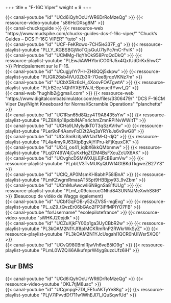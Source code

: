 +++
title = "F-16C Viper"
weight = 9
+++

<div class="contenu"> <!-- le hangar de Sklang //-->
{{< canal-youtube "id" "UCd6iQyhOcUrWR6DrRoMzeQg" >}}
{{< ressource-video-youtube "s86HcDXsg8M" >}}
</div>

<div class="contenu"> <!-- Chuck's guide //-->
{{< canal-chucksguide >}}
{{< ressource-web "https://www.mudspike.com/chucks-guides-dcs-f-16c-viper/" "Chuck’s Guides – DCS F-16C VIPER" "tuto" >}}
</div>

<div class="contenu de_qualite"> <!-- Deephack //-->
{{< canal-youtube "id" "UCF-FeKRcwo-7CH5ie337F_g" >}}
{{< ressource-playlist-youtube "PLLY_KGBSBGjWoTGjsGuU7IyPc7mC-FviK" >}}
</div>

<div class="contenu de_qualite"> <!-- Marco //-->
{{< canal-youtube "id" "UCMMg-l1qYhOk958PrqQdDkQ" >}}
{{< ressource-playlist-youtube "PLEwJiAWHYbriCO0RJ5x4QxtUdDrKx5hwC" >}}
Principalement sur le F-16.
</div>

<div class="contenu de_qualite"> <!-- Groupement de Chasse 22 //-->
{{< canal-youtube "id" "UCugjylYr7Hr-ZH8QQj5xkpw" >}}
{{< ressource-playlist-youtube "PLIGR26sb4iVU0Zb3R-7Oee8jrqoVKNz7m" >}}
</div>

<div class="contenu de_qualite"> <!-- Gaffer DCS //-->
{{< canal-youtube "id" "UCbX5Rz6cH_4XoovFOATgwtA" >}}
{{< ressource-playlist-youtube "PLlrB2czNQh1YXERWJiL-BpoueifYwvf_Q" >}}
</div>

<div class="contenu"> <!-- DCS hughlb2@gmail.com //-->
{{< canal-web "hughlb2@gmail.com" >}}
{{< ressource-web "https://www.digitalcombatsimulator.com/en/files/3306479/" "DCS F-16CM Viper Day/Night Kneeboard for Normal/Scramble Operations" "planchette" >}}
</div>

<div class="contenu"> <!-- Spudknocker //-->
{{< canal-youtube "id" "UC1Rsn65d8Qzy4T9A8435sYw" >}}
{{< ressource-playlist-youtube "PLZ8X4p18pdblNAFn4chmZmnRPINvWWItT" >}}
</div>

<div class="contenu"> <!-- Matt Waggner //-->
{{< canal-youtube "id" "UCHa9LMylydkT0T3qSzAVrlw" >}}
{{< ressource-playlist-youtube "PLer9oF4AanvFoD2t2Aq3aYRYkJs6v9wG8" >}}
</div>

<div class="contenu"> <!-- Tricker //-->
{{< canal-youtube "id" "UCcSm9zitjaWrfJxfM-Q-djQ" >}}
{{< ressource-playlist-youtube "PL4a4myRJ63XtpEgvAjYlPru-kFjKquxCK" >}}
</div>

<div class="contenu"> <!-- Fox 3 DCS //-->
{{< canal-youtube "id" "UC4j_os41_iqlbX6kkQMbnmw" >}}
{{< ressource-playlist-youtube "PLqGY49W4jCyKxHgZfZM4BsFXcuZcUX6AK" >}}
</div>

<div class="contenu"> <!-- Olivier Gaming //-->
{{< canal-youtube "id" "UCvghcDSMWXUjLEjFcBBumVw" >}}
{{< ressource-playlist-youtube "PLpbLV3TvMUKyQUWf4GtBKdTkgweZB27YS" >}}
</div>

<div class="contenu"> <!-- Bogey Dope //-->
{{< canal-youtube "id" "UClQ_AP0MsmKH8abhP58lBnA" >}}
{{< ressource-playlist-youtube "PLmKZwgrxRmasAT5Spt9HBBjpy93_9vZbm" >}}
</div>

<div class="contenu"> <!-- RedKite //-->
{{< canal-youtube "id" "UCmMuAwcwIi6N9gnSa81fUUg" >}}
{{< ressource-playlist-youtube "PLml_c09ciucucGNhd843UNNJMeXwhS8t6" >}} (Beaucoup de vidéo de Waggs également)
</div>

<div class="contenu"> <!-- Commander Steinsch //-->
{{< canal-youtube "id" "UCbfGqFOB-y52xZVS5-mgEvg" >}}
{{< ressource-playlist-youtube "PL_uZ9_tQvzEr06bGAo2FP3iFfMPIYO7FB" >}}
</div>

<div class="contenu"> <!-- EFPV //-->
{{< canal-youtube "forUsername" "ecolepilotefrance" >}}
{{< ressource-video-youtube "sWHKJ20pjdk" >}}
</div>

<div class="contenu"> <!-- Grim Reapers //-->
{{< canal-youtube "id" "UCZuXjkFY00p1ga3UyCBbR2w" >}}
{{< ressource-playlist-youtube "PL3kOAM2N1YJf8pIMCKRmRnP2RWkrWkSyZ" >}}
{{< ressource-playlist-youtube "PL3kOAM2N1YJcUsgahl1QCR0hUlWsr5XQ0" >}}
</div>

<div class="contenu"> <!-- Banana Mayo //-->
{{< canal-youtube "id" "UCvQ980BmIRjwVh6veB5lO9g" >}}
{{< ressource-playlist-youtube "PLmL0WZQili6AIkufnprW4yg8uzcUfz6iH" >}}
</div>

## Sur BMS

<div class="contenu"> <!-- le hangar de Sklang //-->
{{< canal-youtube "id" "UCd6iQyhOcUrWR6DrRoMzeQg" >}}
{{< ressource-video-youtube "OKL7tjM8uac" >}}
</div>

<div class="contenu de_qualite"> <!-- Doc //-->
{{< canal-youtube "id" "UCgmpgFZDI_FEfuAKTyYe88g" >}}
{{< ressource-playlist-youtube "PLjV7iPvvdDf711w1WhEJl7I_lQuSqwfUd" >}}
</div>
